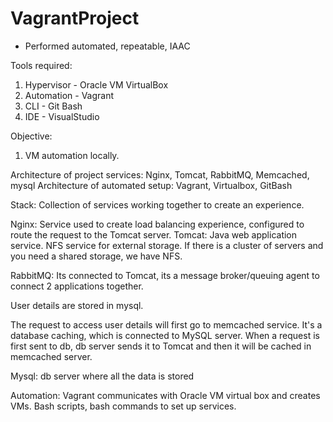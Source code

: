 # VagrantProject

- Performed automated, repeatable, IAAC 

Tools required:
1. Hypervisor - Oracle VM VirtualBox
2. Automation - Vagrant
3. CLI - Git Bash
4. IDE - VisualStudio

Objective:
1. VM automation locally.

Architecture of project services: Nginx, Tomcat, RabbitMQ, Memcached, mysql
Architecture of automated setup: Vagrant, Virtualbox, GitBash

Stack: Collection of services working together to create an experience.

Nginx: Service used to create load balancing experience, configured to route the request to the Tomcat server.
Tomcat: Java web application service. NFS service for external storage. If there is a cluster of servers and you need a shared storage, we have NFS.

RabbitMQ: Its connected to Tomcat, its a message broker/queuing agent to connect 2 applications together.

User details are stored in mysql.

The request to access user details will first go to memcached service. It's a database caching, which is connected to MySQL server. When a request is first sent to db, db server sends it to Tomcat and then it will be cached in memcached server. 

Mysql: db server where all the data is stored
 

Automation:
Vagrant communicates with Oracle VM virtual box and creates VMs. Bash scripts, bash commands to set up services.

 
